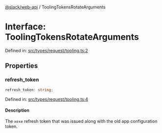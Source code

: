 [@slack/web-api](../index.md) / ToolingTokensRotateArguments

# Interface: ToolingTokensRotateArguments

Defined in: [src/types/request/tooling.ts:2](https://github.com/slackapi/node-slack-sdk/blob/main/packages/web-api/src/types/request/tooling.ts#L2)

## Properties

### refresh\_token

```ts
refresh_token: string;
```

Defined in: [src/types/request/tooling.ts:4](https://github.com/slackapi/node-slack-sdk/blob/main/packages/web-api/src/types/request/tooling.ts#L4)

#### Description

The `xoxe` refresh token that was issued along with the old app configuration token.
